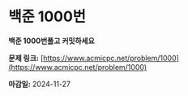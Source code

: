 # 백준 1000번

**백준 1000번풀고 커밋하세요**

**문제 링크:** [https://www.acmicpc.net/problem/1000](https://www.acmicpc.net/problem/1000)

**마감일:** 2024-11-27
